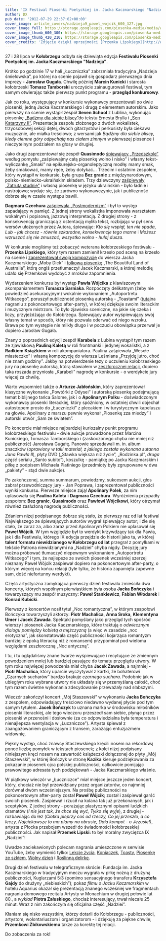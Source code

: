 ```yaml
---
title: 'IX Festiwal Piosenki Poetyckiej im. Jacka Kaczmarskiego "Nadzieja"'
author: DX
pub_date: '2012-07-29 22:37:02+00:00'
cover_image: article_covers/nadzieja9_pawel_wojcik_600_327.jpg
cover_image_full: https://storage.googleapis.com/piosenka-media/media/article_covers/nadzieja9_pawel_wojcik_600_327.jpg
cover_image_thumb_600_300: https://storage.googleapis.com/piosenka-media/media/article_covers/nadzieja9_pawel_wojcik_600_327.jpg.600x300_q85_crop_upscale.jpg
cover_image_thumb_420_210: https://storage.googleapis.com/piosenka-media/media/article_covers/nadzieja9_pawel_wojcik_600_327.jpg.420x210_q85_crop_upscale.jpg
cover_credits: 'Zdjęcie dzięki uprzejmości [Przemka Lipskiego](http://www.przemeklipski.com/).'
---
```


27 i 28 lipca w **Kołobrzegu** odbyła się dziewiąta edycja **Festiwalu Piosenki Poetyckiej im. Jacka Kaczmarskiego "Nadzieja"**.

Krótko po godzinie 17 w hali „Łuczniczka” zabrzmiała tradycyjna „Nadzieja śmiełowska”, po której na scenie pojawił się gospodarz pierwszego dnia imprezy \- **Jarosław Gugała**. Chwilę później **Marcin Kunicki** i starosta kołobrzeski **Tomasz Tamborski** uroczyście zainaugurowali festiwal, tym samym otwierając także pierwszy punkt programu \- **przegląd konkursowy**.

Jak co roku, występujący w konkursie wykonawcy prezentowali po dwie piosenki; jedną Jacka Kaczmarskiego i drugą z elementem autorskim. Jako pierwszy na scenie wystąpił zespół **Seven School** z Lublina, wykonując piosenkę [„Bądźmy dla siebie bliscy”](http://www.youtube.com/watch?v=lHObw8gas7w&amp;t=30s)do tekstu Ernesta Brylla i [„Sen Katarzyny II”](http://www.youtube.com/watch?v=lHObw8gas7w&amp;t=2m13s). Prezentacja zespołu złożonego z dwóch wokalistek, trzyosobowej sekcji dętej, dwóch gitarzystów i perkusisty była ciekawa muzycznie, ale miałka treściowo; z wersami jak _Bądźmy dla siebie bliscy, kiedy ciemne góry odpychają nas ciałem zimnym_ w pierwszej piosence i nieczytelnym podziałem na głosy w drugiej.

Jako drugi zaprezentował się zespół **Quasimodo** [śpiewający „Przedszkole”](http://www.youtube.com/watch?v=lHObw8gas7w&amp;t=3m57s) według pomysłu „zaśpiewajmy całą piosenkę wolno i nisko" i własny tekst\-wyliczankę „Smaki” na epikurejsko\-organoleptyczną modłę: mamy smak, żeby smakować, mamy ręce, żeby dotykać... Trzecim i ostatnim zespołem, który wystąpił w konkursie, była grupa **Bez granic** z międzynarodowym, polsko\-niemiecko\-ukraińskim składem. Trzy dziewczyny [zaśpiewały „Zatrutą studnię”](http://www.youtube.com/watch?v=lHObw8gas7w&amp;t=9m20s) i własną piosenkę w języku ukraińskim \- było ładnie i nastrojowo; wydaje się, że zarówno wykonawczynie, jak i publiczność dobrze się w czasie występu bawili.

**Dagmara Czechura** [zaśpiewała „Postmodernizm”](http://www.youtube.com/watch?v=lHObw8gas7w&amp;t=18m23s) i był to występ zapadający w pamięć. Z jednej strony wokalistka imponowała warsztatem wokalnym i popisową, jazzową interpretacją. Z drugiej strony \- z konsekwencją graniczącą z ostentacją myliła tekst, rozbijając w pył sens wersów ułożonych przez Autora, śpiewając: _Kto się wspiął, ten nie spada_, _Lub \- jak chcesz \- równie szkaradne, konsekwencje tego marne_ i _Możesz wzruszać się nie zmuszać, wszystko wolno \- hulaj dusza_.

W konkursie mogliśmy też zobaczyć weterana kołobrzeskiego festiwalu \- **Przemka Lipskiego**, który tym razem zamienił krzesło pod sceną na krzesło na scenie i [zaprezentował swoją kompozycję](http://www.youtube.com/watch?v=lHObw8gas7w&amp;t=13m46s) do wiersza Jacka Kaczmarskiego „Moby Dick” i [folkową piosenkę](http://www.youtube.com/watch?v=7nhW2mKl1U4) „The Beautiful Land of Australia”, którą ongiś przetłumaczył Jacek Kaczmarski, a której melodię udało się Przemkowi wydobyć z mroków zapomnienia.

Wydarzeniem konkursu był występ **Pawła Wójcika** z klawiszowym akompaniamentem **Tomasza Sarniaka**. Rozpoczęty delikatnym \(żeby nie powiedzieć asekuracyjnym\) wokalnie wykonaniem „Autoportretu Witkacego”, poruszył publiczność piosenką autorską \- „Toastami” \([tutaj](http://www.youtube.com/watch?v=qUxNofqYI)na nagraniu z pokoncertowego after\-party\), w której dziękuje swoim literackim i muzycznym mistrzom. To było zjawisko sceniczne, na jakie się czeka i liczy, przyjeżdżając do Kołobrzegu. Śpiewający autor wyśpiewujący swój własny temat w sposób, który nie pozwala oderwać od niego wzroku. Brawa po tym występie nie milkły długo i w poczuciu obowiązku przerwał je dopiero Jarosław Gugała.

Znany z poprzednich edycji zespół **Karabela** z Lubina wystąpił tym razem ze zjawiskową **Pauliną Kaletą** w roli frontmanki i jedynej wokalistki, a z **Radkiem Książkiem** w roli akompaniatora. Paulina zaśpiewała „Wesołe miasteczko” i własną kompozycję do wiersza Leśmiana „Przyjdę jutro, choć nie znam godziny”. Jakby na potwierdzenie tezy o uczuleniu kołobrzeskiego jury na piosenkę autorską, którą stawiałem w [zeszłorocznej relacji](http://www.piosenkaztekstem.pl/blog/2011/08/01/viii\-festiwal\-piosenki\-poetyckiej\-im\-jacka\-kaczmarskiego/), dopiero taka roszada przyniosła „Karabeli” nagrodę w konkursie \- o werdykcie jury więcej za chwilę.

Warto wspomnieć także o **Arturze Jabłońskim**, który zaprezentował klasyczne wykonanie „Powtórki z Odysei” i autorską piosenkę podejmującą temat biblijnego tańca Salome, jak i o **Apolinarym Polku** \- doświadczonym wykonawcy piosenki literackiej, który spóźniony, w ostatniej chwili dojechał autostopem prosto do „Łuczniczki” z plecakiem i w turystycznym kapeluszu na głowie. Apolinary z marszu pewnie wykonał „Piosenkę zza miedzy” i autorski utwór „Sam ze światem”.

Po koncercie miał miejsce najbardziej kuriozalny punkt programu kołobrzeskiego festiwalu \- dwie aukcje prowadzone przez Marcina Kunickiego, Tomasza Tamborskiego i \(zaskoczonego chyba nie mniej niż publiczność\) Jarosława Gugałę. Panowie sprzedawali m. in. album znaczków \(_oprawiony w taki materiał, z jakiego została wykonana sutanna Jana Pawła II_\), płyty DVD \(„Stawka większa niż życie”, „Rodzinka.pl”, _druga część_ serialu „Santo subito”\), koszulkę \- pamiątkę po Jacku Kaczmarskim i piłkę z podpisem Michaela Platiniego \(przedmioty były zgrupowane w dwa „pakiety” \- stąd dwie aukcje\).

Po zakończonej, summa summarum, powiedzmy, sukcesem aukcji, głos zabrał przewodniczący jury \- Jan Poprawa, i zaprezentował publiczności wyniki konkursu. Pierwsze miejsce zajął **Apolinary Polek**, za nim uplasowała się **Paulina Kaleta** i **Dagmara Czechura**. Wyróżnienia przypadły zespołom: **Bez granic**, **Quasimodo** oraz **Pawłowi Wójcikowi**, który otrzymał również zasłużoną nagrodę publiczności.

Zdaniem niżej podpisanego dobrze się stało, że pierwszy raz od lat festiwal Największego ze śpiewających autorów wygrał śpiewający autor; i źle się stało, że zaraz za, albo zaraz przed Apolinarym Polkiem nie uplasował się **Paweł Wójcik**. W tym względzie był to werdykt krzywdzący tak dla Pawła, jak i dla Festiwalu, którego IX edycja przejdzie do historii jako ta, w której **talent formatu niewidzianego w Kołobrzegu od lat** przegrał z pomyłkami w tekście Patrona niewidzianymi na „Nadziei” chyba nigdy. Decyzję jury można próbować tłumaczyć niepewnym wykonaniem „Autoportretu Witkacego” i tym, że najlepsze ze swoich piosenek wcześniej szerzej nieznany Paweł Wójcik zaśpiewał dopiero na pokoncertowym after\-party, o którym więcej na końcu relacji \(tyle tylko, że historia zapamięta zapewne sam, dość niefortunny werdykt\).

Część artystyczna zamykająca pierwszy dzień festiwalu zmieściła dwa koncerty, których wspólnym pierwiastkiem była osoba **Jacka Bończyka** i towarzyszący mu zespół muzyczny: **Paweł Stankiewicz**, **Fabian Włodarek** i **Konrad Kubicki**.

Pierwszy z koncertów nosił tytuł „Noc romantyczna”, w którym zespołowi Bończyka towarzyszyli aktorzy: **Piotr Machalica**, **Anna Sroka**, **Klementyna Umer** i **Jacek Zawada**. Spektakl pomyślany jako przegląd tych spośród wierszy i piosenek Jacka Kaczmarskiego, które traktują o _odwiecznym dialogu pomiędzy kobietą a mężczyzną_ \(a więc w zasadzie „noc erotyczna”, jak skonstatowała część publiczności kojarząca romantyzm bardziej z epoką literacką niż z romansem\) przypominał pod wieloma względami zeszłoroczną „Noc antyczną”.

I tu, i tu oglądaliśmy znane twarze wyśpiewujące i recytujące ze zmiennym powodzeniem mniej lub bardziej pasujące do tematu przeglądu utwory. W tym roku najwięcej powodzenia miał chyba **Jacek Zawada**, a najmniej \- **Piotr Machalica**, który uparcie wyczytywał z kartki, że bohaterowi „Czarnych sucharów” bardzo brakuje _czarnego suchara_. Podobnie jak w ubiegłym roku wybrane utwory nie układały się w przemyślaną całość, choć tym razem świetne wykonania zdecydowanie przeważały nad słabszymi.

Wieczór zakończył koncert „Mój Staszewski” w wykonaniu **Jacka Bończyka** z zespołem, odpowiadający treściowo niedawno wydanej płycie pod tym samym tytułem. **Jacek Bończyk** to uznana marka w środowisku miłośników piosenki literackiej, ale tego wieczoru przeszedł sam siebie, płynąc przez piosenki w przenośni i dosłownie \(za co odpowiedzialna była temperatura i nienajlepsza wentylacja w „Łuczniczce”\). Artysta śpiewał z zaangażowaniem graniczącym z transem, zarażając entuzjazmem widownię.

Piękny występ, choć znawcy Staszewskiego kręcili nosem na rekordową ponoć liczbę pomyłek w tekstach piosenek; z kolei niżej podpisany niniejszym kręci nosem na zawartość książeczki dołączonej do płyty „Mój Staszewski”, w której Bończyk w stronę **Kazika** kieruje podziękowania za pokazanie piosenek ojca polskiej publiczności, całkowicie pomijając prawowitego adresata tych podziękowań \- Jacka Kaczmarskiego właśnie.

W piątkowy wieczór w „Łuczniczce” miał miejsce jeszcze jeden koncert, który, chociaż nie był przewidziany przez organizatorów, co najmniej dorównał dwóm wcześniejszym. Na prośbę publiczności na pokoncertowym after\-party został **Paweł Wójcik**; został i zaśpiewał garść swoich piosenek. Zaśpiewał i rzucił na kolana tak już przekonanych, jak i sceptyków. Z jednej strony \- porażając plastycznymi opisami ludzkich dramatów \(_I nie jest tak, że chce się wyć, Tylko się wyje_\), z drugiej \- rozbawiając do łez \(_Ciotka pieprzy coś od rzeczy, Co jej przeszło, a co leczy, Najciekawsze to ma plamy na obrusie, Dała kompot \- o Jezusie!\)_, artysta z Płocka przebojem wszedł do świadomości kołobrzeskiej publiczności. Jak napisał **Przemek Lipski:** to był moralny zwycięzca IX „Nadziei”!

Uwadze zaciekawionych polecam nagrania umieszczone w serwisie YouTube, żeby wymienić tylko: [Lekcję życia](http://www.youtube.com/watch?v=UckrQD3r\-TE), [Koniaczek](http://www.youtube.com/watch?v=A\-iB9QnbfCQ), [Toasty](http://www.youtube.com/watch?v=qUxNofqYI), [Piosenkę ze szkłem](https://www.youtube.com/watch?v=s22UKVmsRkQ), [Wolny dzień](https://www.youtube.com/watch?v=rrfTD\-S1M5c) i [Roślinną delirkę](https://www.youtube.com/watch?v=MY\-eG9ClXEI).

Drugi dzień festiwalu w telegraficznym skrócie: Fundacja im. Jacka Kaczmarskiego w tradycyjnym meczu wygrała w piłkę nożną z drużyną publiczności, Kuglarzami 5:3 \(pomimo sensacyjnego transferu **Krzysztofa Gajdy** do drużyny „niebieskich”\); pokaz _filmu o Jacku Kaczmarskim_ w hotelu Aquarius okazał się prezentacją znanego wcześniej we fragmentach nagrania domowego recitalu Artysty w Monachium w drugiej połowie lat 80., a _wykład_ **Piotra Załuskiego**, chociaż interesujący, trwał niecałe 25 minut. Wraz z nim zakończyła się oficjalna część „Nadziei”.

Kłaniam się nisko wszystkim, którzy dotarli do Kołobrzegu \- publiczności, artystom, wolontariuszom i organizatorom \- i dziękuję za piękne chwile; **Przemkowi Żbikowskiemu** także za korektę tej relacji.

Do zobaczenia za rok!